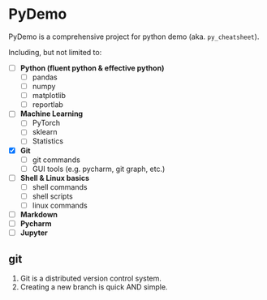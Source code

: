 # PyDemo 
PyDemo is a comprehensive project for python demo (aka. `py_cheatsheet`).

Including, but not limited to:

- [ ] **Python (fluent python & effective python)**
  - [ ] pandas
  - [ ] numpy
  - [ ] matplotlib
  - [ ] reportlab
- [ ] **Machine Learning**
  - [ ] PyTorch
  - [ ] sklearn
  - [ ] Statistics
- [x] **Git**
  - [ ] git commands
  - [ ] GUI tools (e.g. pycharm, git graph, etc.)
- [ ] **Shell & Linux basics**
  - [ ] shell commands
  - [ ] shell scripts
  - [ ] linux commands
- [ ] **Markdown**
- [ ] **Pycharm**
- [ ] **Jupyter**

## git

1. Git is a distributed version control system.
2. Creating a new branch is quick AND simple.
